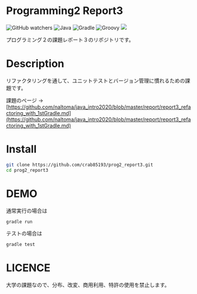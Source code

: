 # Programming2 Report3

![GitHub watchers](https://img.shields.io/github/watchers/crab85193/prog2_report3?style=social)
![Java](https://img.shields.io/badge/java-v17.0.1-007396.svg?logo=java&style=popout)
![Gradle](https://img.shields.io/badge/Gradle-v7.3-02303A?logo=Gradle&style=popout)
![Groovy](https://img.shields.io/badge/ApacheGroovy-v3.0.9-4298B8?logo=ApacheGroovy&style=popout)
![](https://img.shields.io/badge/Kotlin-v1.5.31-7F52FF?logo=Kotlin&style=popout)

プログラミング２の課題レポート３のリポジトリです。

# Description

リファクタリングを通して、ユニットテストとバージョン管理に慣れるための課題です。

課題のページ -> [https://github.com/naltoma/java_intro2020/blob/master/report/report3_refactoring_with_1stGradle.md](https://github.com/naltoma/java_intro2020/blob/master/report/report3_refactoring_with_1stGradle.md)

# Install

```bash
git clone https://github.com/crab85193/prog2_report3.git
cd prog2_report3
```

# DEMO

通常実行の場合は

```bash
gradle run
```

テストの場合は

```bash
gradle test
```

# LICENCE

大学の課題なので、分布、改変、商用利用、特許の使用を禁止します。